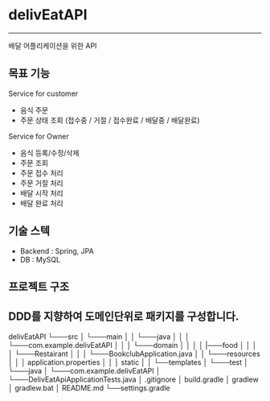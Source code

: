 ﻿# delivEatAPI
 ----
 배달 어플리케이션을 위한 API

 ## 목표 기능
Service for customer
* 음식 주문
* 주문 상태 조회 (접수중 / 거절 / 접수완료 / 배달중 / 배달완료)

Service for Owner
* 음식 등록/수정/삭제
* 주문 조회
* 주문 접수 처리
* 주문 거절 처리
* 배달 시작 처리
* 배달 완료 처리

## 기술 스텍
* Backend : Spring, JPA
* DB : MySQL
 
## 프로젝트 구조
DDD를 지향하여 도메인단위로 패키지를 구성합니다.
---
delivEatAPI
└───src
│   └───main
│   │   └───java
│   │   │   └───com.example.delivEatAPI
│   │   │       └───domain
│   │   │       │   |───food
│   │   │       │   └───Restairant
│   │   │       └───BookclubApplication.java
│   │   └───resources
│   │       │   application.properties
│   │       │   static
│   │       └──templates
│   └───test
│       └───java
│           └───com.example.delivEatAPI
│               └───DelivEatApiApplicationTests.java
│   .gitignore
│   build.gradle
│   gradlew
│   gradlew.bat
│   README.md
└──settings.gradle
```
